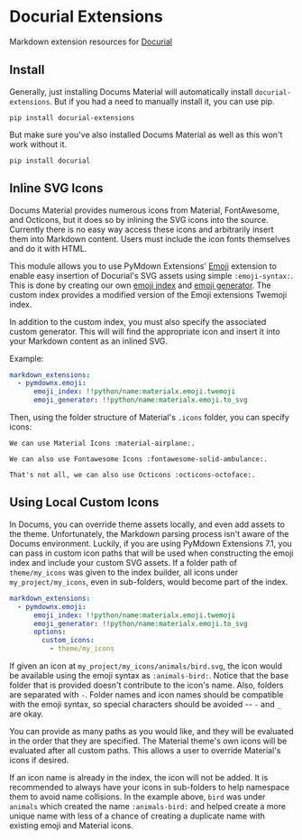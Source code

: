 # Docurial Extensions

Markdown extension resources for [Docurial][docurial]

## Install

Generally, just installing Docums Material will automatically install `docurial-extensions`. But if you had a
need to manually install it, you can use pip.

```
pip install docurial-extensions
```

But make sure you've also installed Docums Material as well as this won't work without it. 

```
pip install docurial
```

## Inline SVG Icons

Docums Material provides numerous icons from Material, FontAwesome, and Octicons, but it does so by inlining the SVG
icons into the source. Currently there is no easy way access these icons and arbitrarily insert them into Markdown
content. Users must include the icon fonts themselves and do it with HTML.

This module allows you to use PyMdown Extensions' [Emoji][emoji] extension to enable easy insertion of Docurial's
SVG assets using simple `:emoji-syntax:`.  This is done by creating our own [emoji index][emoji-index] and
[emoji generator][emoji-generator]. The custom index provides a modified version of the Emoji extensions Twemoji
index.

In addition to the custom index, you must also specify the associated custom generator. This will will find the
appropriate icon and insert it into your Markdown content as an inlined SVG.

Example:

```yaml
markdown_extensions:
  - pymdownx.emoji:
      emoji_index: !!python/name:materialx.emoji.twemoji
      emoji_generator: !!python/name:materialx.emoji.to_svg
```

Then, using the folder structure of Material's `.icons` folder, you can specify icons:

```
We can use Material Icons :material-airplane:.

We can also use Fontawesome Icons :fontawesome-solid-ambulance:.

That's not all, we can also use Octicons :octicons-octoface:.
```

## Using Local Custom Icons

In Docums, you can override theme assets locally, and even add assets to the theme. Unfortunately, the Markdown parsing
process isn't aware of the Docums environment. Luckily, if you are using PyMdown Extensions 7.1, you can pass in custom
icon paths that will be used when constructing the emoji index and include your custom SVG assets. If a folder path of
`theme/my_icons` was given to the index builder, all icons under `my_project/my_icons`, even in sub-folders, would
become part of the index.

```yaml
markdown_extensions:
  - pymdownx.emoji:
      emoji_index: !!python/name:materialx.emoji.twemoji
      emoji_generator: !!python/name:materialx.emoji.to_svg
      options:
        custom_icons:
          - theme/my_icons
```

If given an icon at `my_project/my_icons/animals/bird.svg`, the icon would be available using the emoji syntax as
`:animals-bird:`. Notice that the base folder that is provided doesn't contribute to the icon's name. Also, folders
are separated with `-`. Folder names and icon names should be compatible with the emoji syntax, so special characters
should be avoided -- `-` and `_` are okay.

You can provide as many paths as you would like, and they will be evaluated in the order that they are specified. The
Material theme's own icons will be evaluated after all custom paths. This allows a user to override Material's icons if
desired.

If an icon name is already in the index, the icon will not be added. It is recommended to always have your icons in
sub-folders to help namespace them to avoid name collisions. In the example above, `bird` was under `animals` which
created the name `:animals-bird:` and helped create a more unique name with less of a chance of creating a duplicate
name with existing emoji and Material icons.

[emoji]: https://facelessuser.github.io/pymdown-extensions/extensions/emoji/
[emoji-index]: https://facelessuser.github.io/pymdown-extensions/extensions/emoji/#custom-emoji-indexes
[emoji-generator]: https://facelessuser.github.io/pymdown-extensions/extensions/emoji/#custom-emoji-generators
[docurial]: https://github.com/squidfunk/docurial
